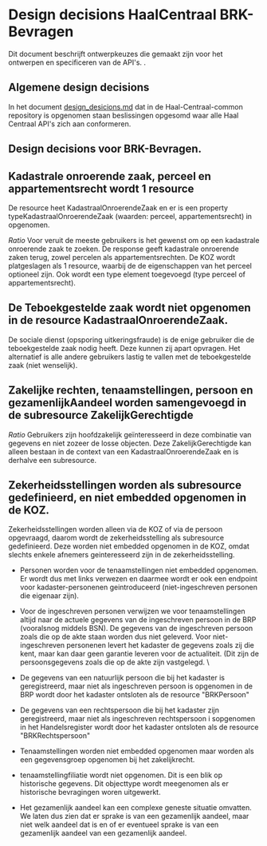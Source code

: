 # Design decisions HaalCentraal BRK-Bevragen
Dit document beschrijft ontwerpkeuzes die gemaakt zijn voor het ontwerpen en specificeren van de API's. .

## Algemene design decisions
In het document [design_desicions.md](https://github.com/VNG-Realisatie/Haal-Centraal-common/blob/master/docs/design_decisions.md) dat in de Haal-Centraal-common repository is opgenomen staan beslissingen opgesomd waar alle Haal Centraal API's zich aan conformeren.

## Design decisions voor BRK-Bevragen.

## Kadastrale onroerende zaak, perceel en appartementsrecht wordt 1 resource 
De resource heet KadastraalOnroerendeZaak en er is een property typeKadastraalOnroerendeZaak (waarden: perceel, appartementsrecht) in opgenomen.

*Ratio* 
Voor veruit de meeste gebruikers is het gewenst om op een kadastrale onroerende zaak te zoeken. De response geeft kadastrale onroerende zaken terug, zowel percelen als appartementsrechten.  De KOZ wordt platgeslagen als 1 resource, waarbij de de eigenschappen van het perceel optioneel zijn. Ook wordt een type element toegevoegd (type perceel of appartementsrecht).


## De Teboekgestelde zaak wordt niet opgenomen in de resource KadastraalOnroerendeZaak.  
De sociale dienst (opsporing uitkeringsfraude) is de enige gebruiker die de teboekgestelde zaak nodig heeft. Deze kunnen zij apart opvragen. Het alternatief is alle andere gebruikers lastig te vallen met de teboekgestelde zaak (niet wenselijk).


## Zakelijke rechten, tenaamstellingen, persoon en gezamenlijkAandeel worden samengevoegd in de subresource ZakelijkGerechtigde

*Ratio*
Gebruikers zijn hoofdzakelijk geïnteresseerd in deze combinatie van gegevens en niet zozeer de losse objecten. Deze ZakelijkGerechtigde kan alleen bestaan in de context van een KadastraalOnroerendeZaak en is derhalve een subresource. 

## Zekerheidsstellingen worden als subresource gedefinieerd, en niet embedded opgenomen in de KOZ.
Zekerheidsstellingen worden alleen via de KOZ of via de persoon opgevraagd, daarom wordt de zekerheidsstelling als subresource gedefinieerd. Deze worden niet embedded opgenomen in de KOZ, omdat slechts enkele afnemers geinteresseerd zijn in de zekerheidsstelling.

- Personen worden voor de tenaamstellingen niet embedded opgenomen. Er wordt dus met links verwezen en daarmee wordt er ook een endpoint voor kadaster-personenen geintroduceerd (niet-ingeschreven personen die eigenaar zijn). 
- Voor de ingeschreven personen verwijzen we voor tenaamstellingen altijd naar de actuele gegevens van de ingeschreven persoon in de BRP (vooralsnog middels BSN). De gegevens van de ingeschreven persoon zoals die op de akte staan worden dus niet geleverd. Voor niet-ingeschreven personenen levert het kadaster de gegevens zoals zij die kent, maar kan daar geen garantie leveren voor de actualiteit. (Dit zijn de persoonsgegevens zoals die op de akte zijn vastgelegd. \
- De gegevens van een natuurlijk persoon die bij het kadaster is geregistreerd, maar niet als ingeschreven persoon is opgenomen in de BRP wordt door het kadaster ontsloten als de resource "BRKPersoon"
- De gegevens van een rechtspersoon die bij het kadaster zijn geregistreerd, maar niet als ingeschreven rechtspersoon i sopgenomen in het Handelsregister wordt door het kadaster ontsloten als de resource "BRKRechtspersoon"
- Tenaamstellingen worden niet embedded opgenomen maar worden als een gegevensgroep opgenomen bij het zakelijkrecht.
- tenaamstellingfiliatie wordt niet opgenomen. Dit is een blik op historische gegevens. Dit objecttype wordt meegenomen als er historische bevragingen woren uitgewerkt.

- Het gezamenlijk aandeel kan een complexe geneste situatie omvatten. We laten dus zien dat er sprake is van een gezamenlijk aandeel, maar niet welk aandeel dat is en of er eventueel sprake is van een gezamenlijk aandeel van een gezamenlijk aandeel.  




